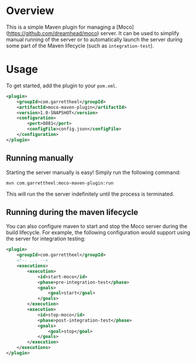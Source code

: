 Overview
=============

This is a simple Maven plugin for managing a [Moco] (https://github.com/dreamhead/moco) server. It can be used to simplify manual running of the server or to automatically launch the server during some part of the Maven lifecycle (such as `integration-test`).

Usage
=============

To get started, add the plugin to your `pom.xml`.

```xml
<plugin>
    <groupId>com.garrettheel</groupId>
    <artifactId>moco-maven-plugin</artifactId>
    <version>1.0-SNAPSHOT</version>
    <configuration>
        <port>8081</port>
        <configFile>config.json</configFile>
    </configuration>
</plugin>
```

## Running manually

Starting the server manually is easy! Simply run the following command:

```
mvn com.garrettheel:moco-maven-plugin:run
```

This will run the the server indefinitely until the process is terminated.

## Running during the maven lifecycle

You can also configure maven to start and stop the Moco server during the build lifecycle. For example, the following configuration would support using the server for integration testing:

```xml
<plugin>
    <groupId>com.garrettheel</groupId>
    <!-- ... -->
    <executions>
        <execution>
            <id>start-moco</id>
            <phase>pre-integration-test</phase>
            <goals>
                <goal>start</goal>
            </goals>
        </execution>
        <execution>
            <id>stop-moco</id>
            <phase>post-integration-test</phase>
            <goals>
                <goal>stop</goal>
            </goals>
        </execution>
    </executions>
</plugin>
```
